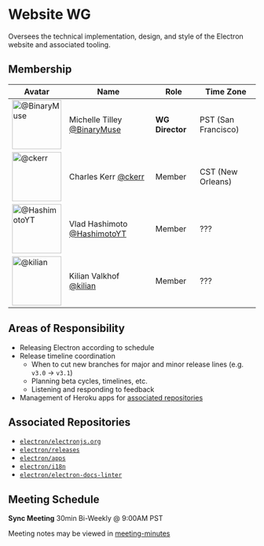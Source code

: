 # Website WG

Oversees the technical implementation, design, and style of the Electron website and associated tooling.

## Membership

| Avatar | Name | Role | Time Zone |
| -------------------------------------------|----------------------|----------------------------| -------- |
| <img src="https://github.com/BinaryMuse.png" width=100 alt="@BinaryMuse">  | Michelle Tilley [@BinaryMuse](https://github.com/BinaryMuse) | **WG Director** | PST (San Francisco) |
| <img src="https://github.com/ckerr.png" width=100 alt="@ckerr">  | Charles Kerr [@ckerr](https://github.com/ckerr) | Member | CST (New Orleans) |
| <img src="https://github.com/HashimotoYT.png" width=100 alt="@HashimotoYT">  | Vlad Hashimoto [@HashimotoYT](https://github.com/HashimotoYT) | Member | ??? |
| <img src="https://github.com/kilian.png" width=100 alt="@kilian">  | Kilian Valkhof [@kilian](https://github.com/kilian) | Member | ??? |

## Areas of Responsibility

* Releasing Electron according to schedule
* Release timeline coordination
  * When to cut new branches for major and minor release lines (e.g. `v3.0` -> `v3.1`)
  * Planning beta cycles, timelines, etc.
  * Listening and responding to feedback
* Management of Heroku apps for [associated repositories](#associated-repositories)

## Associated Repositories

- [`electron/electronjs.org`](https://github.com/electron/electronjs.org)
- [`electron/releases`](https://github.com/electron/releases)
- [`electron/apps`](https://github.com/electron/apps)
- [`electron/i18n`](https://github.com/electron/i18n)
- [`electron/electron-docs-linter`](https://github.com/electron/electron-docs-linter)

## Meeting Schedule

**Sync Meeting** 30min Bi-Weekly @ 9:00AM PST

Meeting notes may be viewed in [meeting-minutes](https://github.com/electron/governance/website-wg/meeting-notes/)
